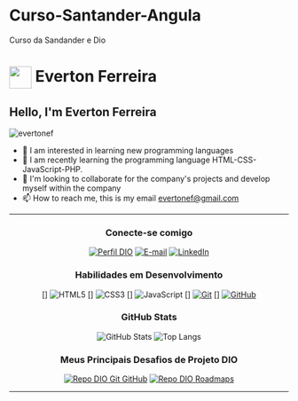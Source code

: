 # Curso-Santander-Angula

Curso da Sandander e Dio

<h1>
    <a href="https://www.dio.me/">
     <img align="center" width="40px" src="https://hermes.digitalinnovation.one/assets/diome/logo-minimized.png"></a>
    <span> Everton Ferreira</span>
</h1>

## **Hello, I'm Everton Ferreira**
<div align="center">
<div align="left">  
<p align="left"> <img src="https://komarev.com/ghpvc/?username=evertonef&label=Profile%20views&color=337733&style=flat" alt="evertonef" /> </p>

- 👀 I am interested in learning new programming languages 
- 🌱 I am recently learning the programming language HTML-CSS-JavaScript-PHP.
- 💞️ I'm looking to collaborate for the company's projects and develop myself within the company
- 📫 How to reach me, this is my email evertonef@gmail.com
   </div>
---

### Conecte-se comigo
[![Perfil DIO](https://img.shields.io/badge/-Meu%20Perfil%20na%20DIO-30A3DC?style=for-the-badge)](https://www.dio.me/users/evertonef)
[![E-mail](https://img.shields.io/badge/-Email-000?style=for-the-badge&logo=microsoft-outlook&logoColor=E94D5F)](mailto:evertonef@gmail.com)
[![LinkedIn](https://img.shields.io/badge/-LinkedIn-000?style=for-the-badge&logo=linkedin&logoColor=30A3DC)](https://www.linkedin.com/in/everton-ferreira-7293a643/)


### Habilidades em Desenvolvimento
[] ![HTML5](https://img.shields.io/badge/HTML-000?style=for-the-badge&logo=html5&logoColor=30A3DC)
[] ![CSS3](https://img.shields.io/badge/CSS3-000?style=for-the-badge&logo=css3&logoColor=E94D5F)
[] ![JavaScript](https://img.shields.io/badge/JavaScript-000?style=for-the-badge&logo=javascript&logoColor=30A3DC)
[] [![Git](https://img.shields.io/badge/Git-000?style=for-the-badge&logo=git&logoColor=E94D5F)](https://git-scm.com/doc) 
[] [![GitHub](https://img.shields.io/badge/GitHub-000?style=for-the-badge&logo=github&logoColor=30A3DC)](https://docs.github.com/)

### GitHub Stats
![GitHub Stats](https://github-readme-stats.vercel.app/api?username=Evertonef&theme=transparent&bg_color=000&border_color=30A3DC&show_icons=true&icon_color=30A3DC&title_color=E94D5F&text_color=FFF)
![Top Langs](https://github-readme-stats-git-masterrstaa-rickstaa.vercel.app/api/top-langs/?username=Evertonef&layout=compact&bg_color=000&border_color=30A3DC&title_color=E94D5F&text_color=FFF)

### Meus Principais Desafios de Projeto DIO
[![Repo DIO Git GitHub](https://github-readme-stats.vercel.app/api/pin/?username=elidianaandrade&repo=dio-lab-open-source&bg_color=000&border_color=30A3DC&show_icons=true&icon_color=30A3DC&title_color=E94D5F&text_color=FFF)](https://github.com/elidianaandrade/dio-lab-open-source)
[![Repo DIO Roadmaps](https://github-readme-stats.vercel.app/api/pin/?username=digitalinnovationone&repo=roadmaps&bg_color=000&border_color=30A3DC&show_icons=true&icon_color=30A3DC&title_color=E94D5F&text_color=FFF)](https://github.com/digitalinnovationone/roadmaps)

---
